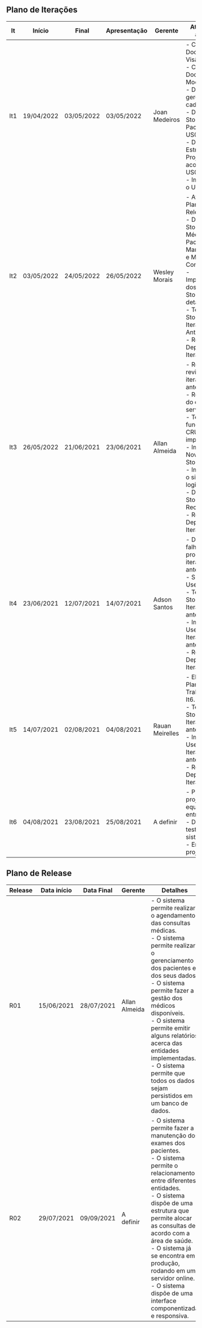 ## Plano de Iterações

| It  | Início     | Final      | Apresentação | Gerente         | Atividades e artefatos                                                                                                                                                                                                                                      |
| --- | ---------- | ---------- | ------------ | --------------- | ----------------------------------------------------------------------------------------------------------------------------------------------------------------------------------------------------------------------------------------------------------- |
| It1 | 19/04/2022 | 03/05/2022 | 03/05/2022   | Joan Medeiros   | - Criar Documento de Visão.<br/>- Criar Documento de Modelos.<br>- Definir gerente de cada Iteração.<br/>- Detalhar User Story Manter Paciente - US00.<br/>- Definir Estrutura do Projeto de acordo com o US00.<br>- Implementar o US00.                    |
| It2 | 03/05/2022 | 24/05/2022 | 26/05/2022   | Wesley Morais   | - Atualizar o Plano de Release.<br/>- Detalhar User Story Manter Médico, Manter Paciente, Manter Exame e Manter Consulta.<br>-Implementação dos User Stories detalhados.<br>- Testar User Stories da Iteração Anterior.<br>- Realizar o Deploy da Iteração. |
| It3 | 26/05/2022 | 21/06/2021 | 23/06/2021   | Allan Almeida   | - Realizar revisão das iterações anteriores.<br>- Refatoração do client e do server.<br>- Teste de função dos CRUDS implementados.<br>- Implementar Novos User Stories.<br>- Implementar o sistema de login.<br>- Detalhar User Story Recepcionist.<br>- Realizar o Deploy da Iteração.                                           |
| It4 | 23/06/2021 | 12/07/2021 | 14/07/2021   | Adson Santos    | - Detalhar falhas de processo das iterações anteriores.<br>- Sugerir novos User Stories.<br>- Testar User Stories da Iteracão anterior.<br>- Implementar User Stories da Iteração anterior.<br>- Realizar o Deploy da Iteração.                             |
| It5 | 14/07/2021 | 02/08/2021 | 04/08/2021   | Rauan Meirelles | - Elaborar Plano de Trabalho para a It6.<br>- Testar User Stories da Iteração anterior.<br>- Implementar User Stories da Iteração anterior.<br>- Realizar Deploy da Iteração.                                                                               |
| It6 | 04/08/2021 | 23/08/2021 | 25/08/2021   | A definir       | - Preparar o projeto e a equipe para a entrega.<br>- Definir os testes finais do sistemas.<br>- Entregar o projeto final.                                                                                                                                   |

## Plano de Release

| Release | Data início | Data Final | Gerente       | Detalhes                                                                                                                                                                                                                                                                                                                                                                                 |
| ------- | ----------- | ---------- | ------------- | ---------------------------------------------------------------------------------------------------------------------------------------------------------------------------------------------------------------------------------------------------------------------------------------------------------------------------------------------------------------------------------------- |
| R01     | 15/06/2021  | 28/07/2021 | Allan Almeida | - O sistema permite realizar o agendamento das consultas médicas.<br>- O sistema permite realizar o gerenciamento dos pacientes e dos seus dados.<br>- O sistema permite fazer a gestão dos médicos disponíveis.<br>- O sistema permite emitir alguns relatórios acerca das entidades implementadas.<br>- O sistema permite que todos os dados sejam persistidos em um banco de dados.   |
| R02     | 29/07/2021  | 09/09/2021 | A definir     | - O sistema permite fazer a manutenção dos exames dos pacientes.<br>- O sistema permite o relacionamento entre diferentes entidades.<br>- O sistema dispõe de uma estrutura que permite alocar as consultas de acordo com a área de saúde.<br>- O sistema já se encontra em produção, rodando em um servidor online.<br>- O sistema dispõe de uma interface componentizada e responsiva. |
